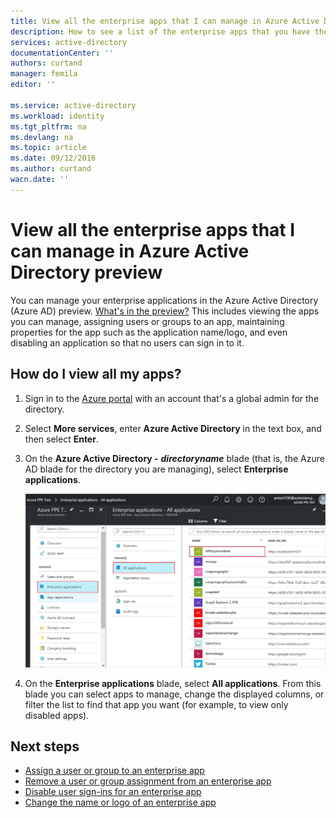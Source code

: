 ```yaml
---
title: View all the enterprise apps that I can manage in Azure Active Directory preview | Azure
description: How to see a list of the enterprise apps that you have the permissions to manage in Azure Active Directory
services: active-directory
documentationCenter: ''
authors: curtand
manager: femila
editor: ''

ms.service: active-directory
ms.workload: identity
ms.tgt_pltfrm: na
ms.devlang: na
ms.topic: article
ms.date: 09/12/2016
ms.author: curtand
wacn.date: ''
---
```


# View all the enterprise apps that I can manage in Azure Active Directory preview

You can manage your enterprise applications in the Azure Active Directory (Azure AD) preview. [What's in the preview?](./active-directory-preview-explainer.md) This includes viewing the apps you can manage, assigning users or groups to an app, maintaining properties for the app such as the application name/logo, and even disabling an application so that no users can sign in to it.

## How do I view all my apps?

1. Sign in to the [Azure portal](https://portal.azure.cn) with an account that's a global admin for the directory.

2. Select **More services**, enter **Azure Active Directory** in the text box, and then select **Enter**.

3. On the **Azure Active Directory -** ***directoryname*** blade (that is, the Azure AD blade for the directory you are managing), select **Enterprise applications**.

    ![Opening Enterprise apps](./media/active-directory-coreapps-view-azure-portal/open-enterprise-apps.png)

4. On the **Enterprise applications** blade, select **All applications**. From this blade you can select apps to manage, change the displayed columns, or filter the list to find that app you want (for example, to view only disabled apps).

## Next steps

- [Assign a user or group to an enterprise app](./active-directory-coreapps-assign-user-azure-portal.md)
- [Remove a user or group assignment from an enterprise app](/documentation/articles/active-directory-coreapps-remove-assignment-user-azure-portal/)
- [Disable user sign-ins for an enterprise app](./active-directory-coreapps-disable-app-azure-portal.md)
- [Change the name or logo of an enterprise app](/documentation/articles/active-directory-coreapps-change-app-logo-azure-portal/)